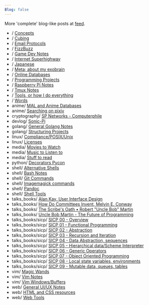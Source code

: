 ```yaml
---
Blog: false
---
```


More 'complete' blog-like posts at [feed](/feed).

* / [Concepts](/concepts/)
* / [Cubing](/cubing/)
* / [Email Protocols](/email/)
* / [FizzBuzz](/fizzbuzz/)
* / [Game Dev Notes](/gamedev/)
* / [Internet Superhighway](/superhighway/)
* / [Japanese](/japanese/)
* / [Meta; about my exobrain](/meta/)
* / [Online Databases](/online_databases/)
* / [Programming Projects](/projects/)
* / [Raspberry Pi Notes](/raspi/)
* / [Tmux Notes](/tmux/)
* / [Tools, or how I do everything](/tools/)
* / [Words](/words/)
* anime/ [MAL and Anime Databases](/anime/databases/)
* anime/ [Searching on pixiv](/anime/pixiv/)
* cryptography/ [SP Networks - Computerphile](/cryptography/sp_networks/)
* devlog/ [Sonic-Pi](/devlog/sonic_pi/)
* golang/ [General Golang Notes](/golang/general/)
* golang/ [Structuring Projects](/golang/package_structure/)
* linux/ [Compliance/POSIX/Unix](/linux/compliance_posix/)
* linux/ [Licenses](/linux/licenses/)
* media/ [Movies to Watch](/media/to_watch/)
* media/ [Music to Listen to](/media/to_listen_to/)
* media/ [Stuff to read](/media/to_read/)
* python/ [Decorators Pycon](/python/decorators/)
* shell/ [Alternative Shells](/shell/alternative_shells/)
* shell/ [Bash Notes](/shell/bash_notes/)
* shell/ [Git Commands](/shell/git/)
* shell/ [Imagemagick commands](/shell/imagemagick/)
* shell/ [Pandoc](/shell/pandoc/)
* shell/ [Shell Tools](/shell/tools/)
* talks_books/ [Alan Kay, User Interface Design](/talks_books/alan_kay_user_interface/)
* talks_books/ [How Do Committees Invent, Melvin E. Conway](/talks_books/how_do_committees_invent/)
* talks_books/ [The Scribe's Oath • Robert "Uncle Bob" Martin](/talks_books/programmers_oath/)
* talks_books/ [Uncle Bob Martin - The Future of Programming](/talks_books/future_of_programming/)
* talks_books/sicp/ [SICP 00 - Overview](/talks_books/sicp/00/)
* talks_books/sicp/ [SICP 01 - Functional Programming](/talks_books/sicp/01/)
* talks_books/sicp/ [SICP 02 - Abstraction](/talks_books/sicp/02/)
* talks_books/sicp/ [SICP 03 - Recursion and Iteration](/talks_books/sicp/03/)
* talks_books/sicp/ [SICP 04 - Data Abstraction, sequences](/talks_books/sicp/04/)
* talks_books/sicp/ [SICP 05 - Hierarchical data/Scheme Interpreter](/talks_books/sicp/05/)
* talks_books/sicp/ [SICP 06 - Generic Operators](/talks_books/sicp/06/)
* talks_books/sicp/ [SICP 07 - Object Oriented Programming](/talks_books/sicp/07/)
* talks_books/sicp/ [SICP 08 - Local state variables, environments](/talks_books/sicp/08/)
* talks_books/sicp/ [SICP 09 - Mutable data, queues, tables](/talks_books/sicp/09/)
* vim/ [Magic Wands](/vim/magic_wands/)
* vim/ [Vim Notes](/vim/general_notes/)
* vim/ [Vim Windows/Buffers](/vim/windows/)
* web/ [General UI/UX Notes](/web/ui_ux/)
* web/ [HTML and CSS resources](/web/html_resources/)
* web/ [Web Tools](/web/tools/)

